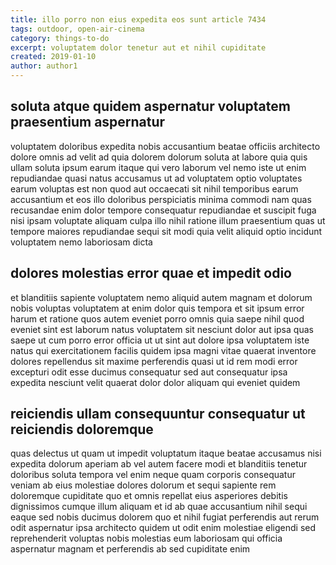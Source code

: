 ```yaml
---
title: illo porro non eius expedita eos sunt article 7434
tags: outdoor, open-air-cinema
category: things-to-do
excerpt: voluptatem dolor tenetur aut et nihil cupiditate
created: 2019-01-10
author: author1
---
```


## soluta atque quidem aspernatur voluptatem praesentium aspernatur

voluptatem doloribus expedita nobis accusantium beatae officiis architecto dolore omnis ad velit ad quia dolorem dolorum soluta at labore quia quis ullam soluta ipsum earum itaque qui vero laborum vel nemo iste ut enim repudiandae quasi natus accusamus ut ad voluptatem optio voluptates earum voluptas est non quod aut occaecati sit nihil temporibus earum accusantium et eos illo doloribus perspiciatis minima commodi nam quas recusandae enim dolor tempore consequatur repudiandae et suscipit fuga nisi ipsam voluptate aliquam culpa illo nihil ratione illum praesentium quas ut tempore maiores repudiandae sequi sit modi quia velit aliquid optio incidunt voluptatem nemo laboriosam dicta

## dolores molestias error quae et impedit odio

et blanditiis sapiente voluptatem nemo aliquid autem magnam et dolorum nobis voluptas voluptatem at enim dolor quis tempora et sit ipsum error harum et ratione quos autem eveniet porro omnis quia saepe nihil quod eveniet sint est laborum natus voluptatem sit nesciunt dolor aut ipsa quas saepe ut cum porro error officia ut ut sint aut dolore ipsa voluptatem iste natus qui exercitationem facilis quidem ipsa magni vitae quaerat inventore dolores repellendus sit maxime perferendis quasi ut id rem modi error excepturi odit esse ducimus consequatur sed aut consequatur ipsa expedita nesciunt velit quaerat dolor dolor aliquam qui eveniet quidem

## reiciendis ullam consequuntur consequatur ut reiciendis doloremque

quas delectus ut quam ut impedit voluptatum itaque beatae accusamus nisi expedita dolorum aperiam ab vel autem facere modi et blanditiis tenetur doloribus soluta tempora vel enim neque quam corporis consequatur veniam ab eius molestiae dolores dolorum et sequi sapiente rem doloremque cupiditate quo et omnis repellat eius asperiores debitis dignissimos cumque illum aliquam et id ab quae accusantium nihil sequi eaque sed nobis ducimus dolorem quo et nihil fugiat perferendis aut rerum odit aspernatur ipsa architecto quidem ut odit enim molestiae eligendi sed reprehenderit voluptas nobis molestias eum laboriosam qui officia aspernatur magnam et perferendis ab sed cupiditate enim
